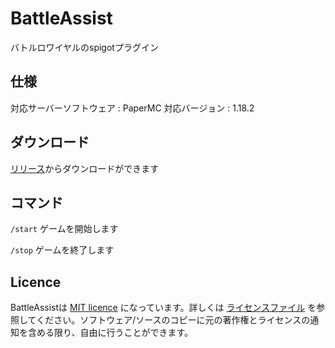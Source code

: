 # BattleAssist
バトルロワイヤルのspigotプラグイン

## 仕様

対応サーバーソフトウェア : PaperMC
対応バージョン          : 1.18.2

## ダウンロード

[リリース](https://github.com/riyaya1528/BattleAssist/releases/tag/1.0)からダウンロードができます

## コマンド

`/start`   ゲームを開始します

`/stop` ゲームを終了します

## Licence

BattleAssistは [MIT licence](https://opensource.org/licenses/MIT) になっています。詳しくは [ライセンスファイル](https://github.com/riyaya1528/BattleAssist/blob/main/LICENSE) を参照してください。ソフトウェア/ソースのコピーに元の著作権とライセンスの通知を含める限り、自由に行うことができます。
